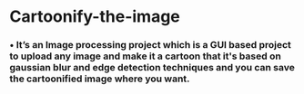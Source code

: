 # Cartoonify-the-image
### •	It’s an Image processing project which is a GUI based project to upload any image and make it a cartoon that it's based on gaussian blur and edge detection techniques and you can save the cartoonified image where you want.
